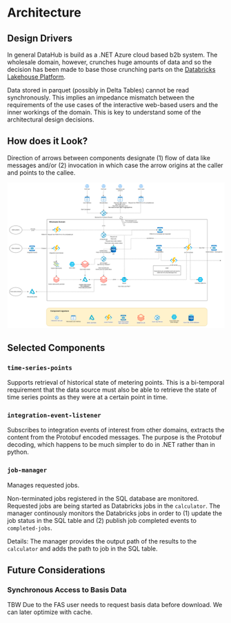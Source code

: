 # Architecture

## Design Drivers

In general DataHub is build as a .NET Azure cloud based b2b system. The wholesale domain, however, crunches huge amounts of data and so the decision has been made to base those crunching parts on the [Databricks Lakehouse Platform](https://databricks.com/).

Data stored in parquet (possibly in Delta Tables) cannot be read synchronously. This implies an impedance mismatch between the requirements of the use cases of the interactive web-based users and the inner workings of the domain. This is key to understand some of the architectural design decisions.

## How does it Look?

Direction of arrows between components designate (1) flow of data like messages and/or (2) invocation in which case the arrow origins at the caller and points to the callee.

![Architecture!](images/architecture.drawio.png)

## Selected Components

### `time-series-points`

Supports retrieval of historical state of metering points. This is a bi-temporal requirement that the data source must also be able to retrieve the state of time series points as they were at a certain point in time.

### `integration-event-listener`

Subscribes to integration events of interest from other domains, extracts the content from the Protobuf encoded messages. The purpose is the Protobuf decoding, which happens to be much simpler to do in .NET rather than in python.

### `job-manager`

Manages requested jobs.

Non-terminated jobs registered in the SQL database are monitored. Requested jobs are being started as Databricks jobs in the `calculator`. The manager continously monitors the Databricks jobs in order to (1) update the job status in the SQL table and (2) publish job completed events to `completed-jobs`.

Details: The manager provides the output path of the results to the `calculator` and adds the path to job in the SQL table.

## Future Considerations

### Synchronous Access to Basis Data

TBW
Due to the 
FAS user needs to request basis data before download. We can later optimize with cache.
